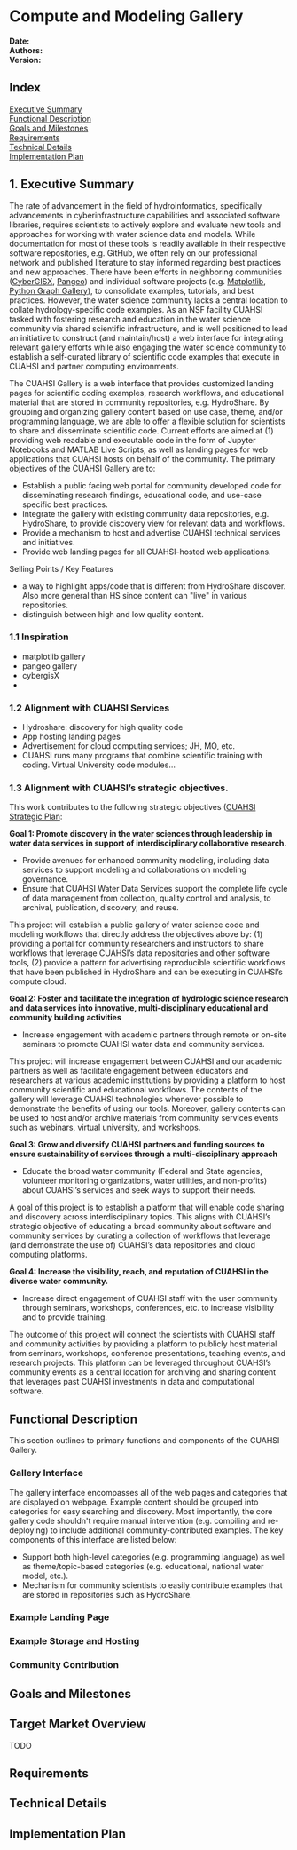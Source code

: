 # Compute and Modeling Gallery

**Date:**  
**Authors:**  
**Version:**  

## Index  

[Executive Summary](#1.-executive-summary)  
[Functional Description](#functional-description)  
[Goals and Milestones](#goals-and-milestones)  
[Requirements](#requirements)  
[Technical Details](#technical-details)  
[Implementation Plan](#implementation-plan)  

## 1. Executive Summary

The rate of advancement in the field of hydroinformatics, specifically advancements in cyberinfrastructure capabilities and associated software libraries, requires scientists to actively explore and evaluate new tools and approaches for working with water science data and models. While documentation for most of these tools is readily available in their respective software repositories, e.g. GitHub, we often rely on our professional network and published literature to stay informed regarding best practices and new approaches. There have been efforts in neighboring communities ([CyberGISX](https://cybergis.illinois.edu/notebooks/), [Pangeo](https://gallery.pangeo.io/)) and individual software projects (e.g. [Matplotlib](https://matplotlib.org/2.0.2/gallery.html), [Python Graph Gallery](https://www.python-graph-gallery.com/)), to consolidate examples, tutorials, and best practices. However, the water science community lacks a central location to collate hydrology-specific code examples. As an NSF facility CUAHSI tasked with fostering research and education in the water science community via shared scientific infrastructure, and is well positioned to lead an initiative to construct (and maintain/host) a web interface for integrating relevant gallery efforts while also engaging the water science community to establish a self-curated library of scientific code examples that execute in CUAHSI and partner computing environments.

The CUAHSI Gallery is a web interface that provides customized landing pages for scientific coding examples, research workflows, and educational material that are stored in community repositories, e.g. HydroShare. By grouping and organizing gallery content based on use case, theme, and/or programming language, we are able to offer a flexible solution for scientists to share and disseminate scientific code. Current efforts are aimed at (1) providing web readable and executable code in the form of Jupyter Notebooks and MATLAB Live Scripts, as well as landing pages for web applications that CUAHSI hosts on behalf of the community. The primary objectives of the CUAHSI Gallery are to:

  - Establish a public facing web portal for community developed code for disseminating research findings, educational code, and use-case specific best practices.
  - Integrate the gallery with existing community data repositories, e.g. HydroShare, to provide discovery view for relevant data and workflows.
  - Provide a mechanism to host and advertise CUAHSI technical services and initiatives. 
  - Provide web landing pages for all CUAHSI-hosted web applications.

Selling Points / Key Features
- a way to highlight apps/code that is different from HydroShare discover. Also more general than HS since content can "live" in various repositories.
- distinguish between high and low quality content.

### 1.1 Inspiration

- matplotlib gallery
- pangeo gallery
- cybergisX
- 

### 1.2 Alignment with CUAHSI Services

- Hydroshare: discovery for high quality code
- App hosting landing pages
- Advertisement for cloud computing services; JH, MO, etc.
- CUAHSI runs many programs that combine scientific training with coding. Virtual University code modules...

### 1.3 Alignment with CUAHSI’s strategic objectives.

This work contributes to the following strategic objectives ([CUAHSI Strategic Plan](https://www.cuahsi.org/uploads/pages/img/StrategicPlan_SinglePages.pdf):

**Goal 1: Promote discovery in the water sciences through leadership in water data services in support of interdisciplinary collaborative research.**
  - Provide avenues for enhanced community modeling, including data services to support modeling and collaborations on modeling governance.
  - Ensure that CUAHSI Water Data Services support the complete life cycle of data management from collection, quality control and analysis, to archival, publication, discovery, and reuse.

This project will establish a public gallery of water science code and modeling workflows that directly address the objectives above by: (1) providing a portal for community researchers and instructors to share workflows that leverage CUAHSI’s data repositories and other software tools, (2) provide a pattern for advertising reproducible scientific workflows that have been published in HydroShare and can be executing in CUAHSI’s compute cloud.

**Goal 2: Foster and facilitate the integration of hydrologic science research and data services into innovative, multi-disciplinary educational and community building activities**
  - Increase engagement with academic partners through remote or on-site seminars to promote CUAHSI water data and community services.

This project will increase engagement between CUAHSI and our academic partners as well as facilitate engagement between educators and researchers at various academic institutions by providing a platform to host community scientific and educational workflows. The contents of the gallery will leverage CUAHSI technologies whenever possible to demonstrate the benefits of using our tools. Moreover, gallery contents can be used to host and/or archive materials from community services events such as webinars, virtual university, and workshops.

**Goal 3: Grow and diversify CUAHSI partners and funding sources to ensure sustainability of services through a multi-disciplinary approach**
   - Educate the broad water community (Federal and State agencies, volunteer monitoring organizations, water utilities, and non-profits) about CUAHSI’s services and seek ways to support their needs.

A goal of this project is to establish a platform that will enable code sharing and discovery across interdisciplinary topics. This aligns with CUAHSI’s strategic objective of educating a broad community about software and community services by curating a collection of workflows that leverage (and demonstrate the use of) CUAHSI’s data repositories and cloud computing platforms.

**Goal 4: Increase the visibility, reach, and reputation of CUAHSI in the diverse water community.**
  - Increase direct engagement of CUAHSI staff with the user community through seminars, workshops, conferences, etc. to increase visibility and to provide training.

The outcome of this project will connect the scientists with CUAHSI staff and community activities by providing a platform to publicly host material from seminars, workshops, conference presentations, teaching events, and research projects. This platform can be leveraged throughout CUAHSI’s community events as a central location for archiving and sharing content that leverages past CUAHSI investments in data and computational software.

## Functional Description

This section outlines to primary functions and components of the CUAHSI Gallery.

### Gallery Interface

The gallery interface encompasses all of the web pages and categories that are displayed on webpage. Example content should be grouped into categories for easy searching and discovery. Most importantly, the core gallery code shouldn't require manual intervention (e.g. compiling and re-deploying) to include additional community-contributed examples. The key components of this interface are listed below:

  - Support both high-level categories (e.g. programming language) as well as theme/topic-based categories (e.g. educational, national water model, etc.). 
  - Mechanism for community scientists to easily contribute examples that are stored in repositories such as HydroShare.

### Example Landing Page


### Example Storage and Hosting



### Community Contribution



## Goals and Milestones

## Target Market Overview

TODO

## Requirements

## Technical Details

## Implementation Plan

